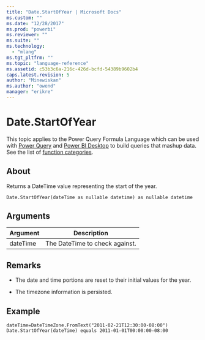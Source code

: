 ```yaml
---
title: "Date.StartOfYear | Microsoft Docs"
ms.custom: ""
ms.date: "12/28/2017"
ms.prod: "powerbi"
ms.reviewer: ""
ms.suite: ""
ms.technology: 
  - "mlang"
ms.tgt_pltfrm: ""
ms.topic: "language-reference"
ms.assetid: c53b3c6a-216c-426d-bcfd-54389b9602b4
caps.latest.revision: 5
author: "Minewiskan"
ms.author: "owend"
manager: "erikre"
---
```

# Date.StartOfYear
This topic applies to the Power Query Formula Language which can be used with [Power Query](https://support.office.com/article/Introduction-to-Microsoft-Power-Query-for-Excel-6E92E2F4-2079-4E1F-BAD5-89F6269CD605) and [Power BI Desktop](http://go.microsoft.com/fwlink/p/?LinkId=618607) to build queries that mashup data. See the list of [function categories](https://msdn.microsoft.com/en-us/library/mt211003.aspx).  
  
## About  
Returns a DateTime value representing the start of the year.  
  
```  
Date.StartOfYear(dateTime as nullable datetime) as nullable datetime  
```  
  
## Arguments  
  
|Argument|Description|  
|------------|---------------|  
|dateTime|The DateTime to check against.|  
  
## Remarks  
  
-   The date and time portions are reset to their initial values for the year.  
  
-   The timezone information is persisted.  
  
## <a name="__goback"></a>Example  
  
```  
dateTime=DateTimeZone.FromText("2011-02-21T12:30:00-08:00")   
Date.StartOfYear(dateTime) equals 2011-01-01T00:00:00-08:00  
```  
